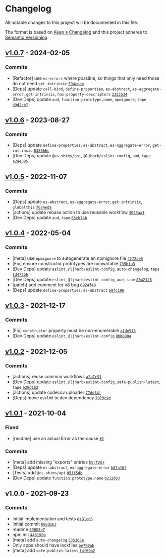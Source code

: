 # Changelog

All notable changes to this project will be documented in this file.

The format is based on [Keep a Changelog](https://keepachangelog.com/en/1.0.0/)
and this project adheres to [Semantic Versioning](https://semver.org/spec/v2.0.0.html).

## [v1.0.7](https://github.com/es-shims/error-cause/compare/v1.0.6...v1.0.7) - 2024-02-05

### Commits

- [Refactor] use `es-errors` where possible, so things that only need those do not need `get-intrinsic` [`594cdae`](https://github.com/es-shims/error-cause/commit/594cdaef3d6509c4044bf60fb6309cc9585ca3d7)
- [Deps] update `call-bind`, `define-properties`, `es-abstract`, `es-aggregate-error`, `get-intrinsic`, `has-property-descriptors` [`2353b34`](https://github.com/es-shims/error-cause/commit/2353b346dd8373b28c579bb5b4d78e8a7d903bae)
- [Dev Deps] update `aud`, `function.prototype.name`, `npmignore`, `tape` [`d9d2cb7`](https://github.com/es-shims/error-cause/commit/d9d2cb7c8d01109c36531a9a089adf83be15ce3c)

## [v1.0.6](https://github.com/es-shims/error-cause/compare/v1.0.5...v1.0.6) - 2023-08-27

### Commits

- [Deps] update `define-properties`, `es-abstract`, `es-aggregate-error`, `get-intrinsic` [`838666c`](https://github.com/es-shims/error-cause/commit/838666cdf77f06762e62225e461211610c4b6e73)
- [Dev Deps] update `@es-shims/api`, `@ljharb/eslint-config`, `aud`, `tape` [`a2ae385`](https://github.com/es-shims/error-cause/commit/a2ae385d9b581467abc494d1d06afc730eed4e34)

## [v1.0.5](https://github.com/es-shims/error-cause/compare/v1.0.4...v1.0.5) - 2022-11-07

### Commits

- [Deps] update `es-abstract`, `es-aggregate-error`, `get-intrinsic`, `globalthis` [`7674ed8`](https://github.com/es-shims/error-cause/commit/7674ed8e051e1d4642637a8059858fbffd419d2e)
- [actions] update rebase action to use reusable workflow [`3035aa1`](https://github.com/es-shims/error-cause/commit/3035aa15d67a72aeb6d1238f295e1d4eb09177ba)
- [Dev Deps] update `aud`, `tape` [`65cb74b`](https://github.com/es-shims/error-cause/commit/65cb74b81cd7c74c5e446cf133b4a2d3fe2f735d)

## [v1.0.4](https://github.com/es-shims/error-cause/compare/v1.0.3...v1.0.4) - 2022-05-04

### Commits

- [meta] use `npmignore` to autogenerate an npmignore file [`4172ae5`](https://github.com/es-shims/error-cause/commit/4172ae5400db22cb14d227a317073f4c052dd6a6)
- [Fix] ensure constructor prototypes are nonwritable [`735bfa3`](https://github.com/es-shims/error-cause/commit/735bfa3a493bc14783755f742c5501eff7b8b5e4)
- [Dev Deps] update `eslint`, `@ljharb/eslint-config`, `auto-changelog`, `tape` [`1d472b6`](https://github.com/es-shims/error-cause/commit/1d472b657ac83621d57860ed699ed9ebec68fcea)
- [Dev Deps] update `eslint`, `@ljharb/eslint-config`, `aud`, `tape` [`8042125`](https://github.com/es-shims/error-cause/commit/8042125497714ec5087e0ec35ada2bb810320ede)
- [patch] add comment for v8 bug [`6924f48`](https://github.com/es-shims/error-cause/commit/6924f485637d9d535e19e7bf36f9e3d9e189d5af)
- [Deps] update `define-properties`, `es-abstract` [`69fc186`](https://github.com/es-shims/error-cause/commit/69fc1861856fe2d02336d64e882f8b0e4c259296)

## [v1.0.3](https://github.com/es-shims/error-cause/compare/v1.0.2...v1.0.3) - 2021-12-17

### Commits

- [Fix] `constructor` property must be non-enumerable [`a1de915`](https://github.com/es-shims/error-cause/commit/a1de9150adf8efbda01468122297fc6098d88a04)
- [Dev Deps] update `eslint`, `@ljharb/eslint-config` [`0bb890a`](https://github.com/es-shims/error-cause/commit/0bb890a363e27ad165da77901689c74d44521908)

## [v1.0.2](https://github.com/es-shims/error-cause/compare/v1.0.1...v1.0.2) - 2021-12-05

### Commits

- [actions] reuse common workflows [`a2a7c51`](https://github.com/es-shims/error-cause/commit/a2a7c511de2d38328798301199f1ec993665feb1)
- [Dev Deps] update `eslint`, `@ljharb/eslint-config`, `safe-publish-latest`, `tape` [`b28b1b2`](https://github.com/es-shims/error-cause/commit/b28b1b2960f15e234bbfaabfffeaa509b0ff47b7)
- [actions] update codecov uploader [`77dd54f`](https://github.com/es-shims/error-cause/commit/77dd54f71f220fd65bcc8f7708de3e96248451d6)
- [Deps] move `evalmd` to dev dependency [`7079c9d`](https://github.com/es-shims/error-cause/commit/7079c9d4556f307dc707dfa08118bfc8f96484ed)

## [v1.0.1](https://github.com/es-shims/error-cause/compare/v1.0.0...v1.0.1) - 2021-10-04

### Fixed

- [readme] use an actual Error as the cause [`#2`](https://github.com/es-shims/error-cause/issues/2)

### Commits

- [meta] add missing "exports" entries [`b8cf2da`](https://github.com/es-shims/error-cause/commit/b8cf2da2ddc435524eff45aa32ad1dd76d03dc2e)
- [Deps] update `es-abstract`, `es-aggregate-error` [`b87af6f`](https://github.com/es-shims/error-cause/commit/b87af6f2a7616dc06ec4f8c9ad6b27710d04b7f2)
- [Tests] add `@es-shims/api` [`05ff5db`](https://github.com/es-shims/error-cause/commit/05ff5db398b4771ec8681613e5d94a841c758d53)
- [Dev Deps] update `function.prototype.name` [`b212d83`](https://github.com/es-shims/error-cause/commit/b212d83895d98f4185679d6f181aef94d65dc543)

## v1.0.0 - 2021-09-23

### Commits

- Initial implementation and tests [`8a81cd5`](https://github.com/es-shims/error-cause/commit/8a81cd5fc6de00cd39c06959f831dada8ce15146)
- Initial commit [`086d163`](https://github.com/es-shims/error-cause/commit/086d163a8c42858499ad42c4ca5bb9203bed8b68)
- readme [`39003e7`](https://github.com/es-shims/error-cause/commit/39003e736fe7ae57a3287833262626926a969d61)
- npm init [`446190a`](https://github.com/es-shims/error-cause/commit/446190a1e9ccb485ac69ef15b71c2c9dc14b62c9)
- [meta] add `auto-changelog` [`535363e`](https://github.com/es-shims/error-cause/commit/535363e463ddf8dfc823d63c3e63288780e1e2f2)
- Only apps should have lockfiles [`be790ab`](https://github.com/es-shims/error-cause/commit/be790abc5b78c21014ab6ecf4412cd4da242f1f0)
- [meta] add `safe-publish-latest` [`f4f69a2`](https://github.com/es-shims/error-cause/commit/f4f69a2e6de3ae820ad8aa20abb3e63697c4a382)
